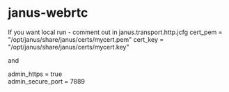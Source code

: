 # janus-webrtc
If you want local run -
 comment out in janus.transport.http.jcfg
 cert_pem = "/opt/janus/share/janus/certs/mycert.pem"
 cert_key = "/opt/janus/share/janus/certs/mycert.key"

 and

 admin_https = true					 
 admin_secure_port = 7889			 
